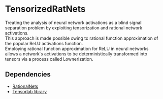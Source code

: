 # TensorizedRatNets
Treating the analysis of neural network activations as a blind signal separation problem by exploiting tensorization and rational network activations.  
This approach is made possible owing to rational function approximation of the popular ReLU activations function.  
Employing rational function approximation for ReLU in neural networks allows a network's activations to be deterministically transformed into tensors via a process called Lownerization.  

## Dependencies
- [RationalNets](https://github.com/NBoulle/RationalNets/)
- [Tensorlab library](https://tensorlab.net/)
